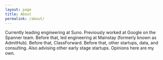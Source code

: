 ```yaml
---
layout: page
title: About
permalink: /about/
---
```


Currently leading engineering at Suno. Previously worked at Google on the Spanner team. Before that, led engineering at Mainstay (formerly known as AdmitHub). Before that, ClassForward. Before that, other startups, data, and consulting. Also advising other early stage startups. Opinions here are my own.

